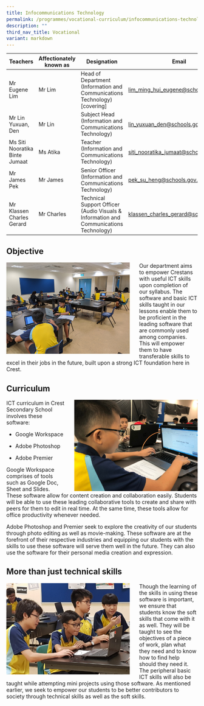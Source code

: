 ```yaml
---
title: Infocommunications Technology
permalink: /programmes/vocational-curriculum/infocommunications-technology/
description: ""
third_nav_title: Vocational
variant: markdown
---
```

| Teachers | Affectionately<br>known as | Designation | Email |
|---|---|---|---|
| Mr Eugene Lim | Mr Lim | Head of Department<br>(Information and Communications Technology)<br>[covering] | lim_ming_hui_eugene@schools.gov.sg |
| Mr Lin Yuxuan, Den | Mr Lin | Subject Head<br>(Information and Communications Technology) | lin_yuxuan_den@schools.gov.sg |
| Ms Siti Nooratika Binte Jumaat | Ms Atika | Teacher<br>(Information and Communications Technology) | siti_nooratika_jumaat@schools.gov.sg |
| Mr James Pek | Mr James | Senior Officer<br>(Information and Communications Technology) | pek_su_heng@schools.gov.sg |
| Mr Klassen Charles Gerard | Mr Charles | Technical Support Officer <br>(Audio Visuals &amp; Information and Communications Technology) | klassen_charles_gerard@schools.gov.sg |


Objective
---------

<img src="/images/ict1.jpg" style="width:325px;height:240px;margin-right:25px;" align="left">Our department aims to empower Crestans with useful ICT skills upon completion of our syllabus. The software and basic ICT skills taught in our lessons enable them to be proficient in the leading software that are commonly used among companies. This will empower them to have transferable skills to excel in their jobs in the future, built upon a strong ICT foundation here in Crest.

  

Curriculum
----------

<img src="/images/ict2.jpeg" style="width:325px;height:240px;margin-left:25px;" align="right">ICT curriculum in Crest Secondary School involves these software:

* Google Workspace

* Adobe Photoshop

* Adobe Premier

Google Workspace comprises of tools such as Google Doc, Sheet and Slides. These software allow for content creation and collaboration easily. Students will be able to use these leading collaborative tools to create and share with peers for them to edit in real time. At the same time, these tools allow for office productivity whenever needed.

Adobe Photoshop and Premier seek to explore the creativity of our students through photo editing as well as movie-making. These software are at the forefront of their respective industries and equipping our students with the skills to use these software will serve them well in the future. They can also use the software for their personal media creation and expression.

  

More than just technical skills
-------------------------------

<img src="/images/ict3.jpg" style="width:325px;height:240px;margin-right:25px;" align="left">Though the learning of the skills in using these software is important, we ensure that students know the soft skills that come with it as well. They will be taught to see the objectives of a piece of work, plan what they need and to know how to find help should they need it. The peripheral basic ICT skills will also be taught while attempting mini projects using those software. As mentioned earlier, we seek to empower our students to be better contributors to society through technical skills as well as the soft skills.